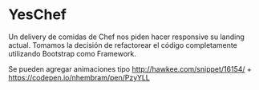 # YesChef
Un delivery de comidas de Chef nos piden hacer responsive su landing actual.
Tomamos la decisión de refactorear el código completamente utilizando Bootstrap como Framework.

Se pueden agregar animaciones tipo http://hawkee.com/snippet/16154/ + https://codepen.io/nhembram/pen/PzyYLL